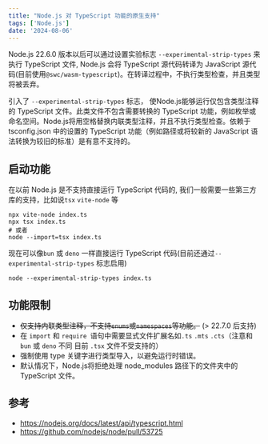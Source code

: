 ```yaml
---
title: "Node.js 对 TypeScript 功能的原生支持"
tags: ['Node.js']
date: '2024-08-06'
---
```


Node.js 22.6.0 版本以后可以通过设置实验标志 `--experimental-strip-types` 来执行 TypeScript 文件, Node.js 会将 TypeScript 源代码转译为 JavaScript 源代码(目前使用`@swc/wasm-typescript`)。在转译过程中，不执行类型检查，并且类型将被丢弃。

引入了 `--experimental-strip-types` 标志， 使Node.js能够运行仅包含类型注释的 TypeScript 文件。此类文件不包含需要转换的 TypeScript 功能，例如枚举或命名空间。Node.js将用空格替换内联类型注释，并且不执行类型检查。依赖于 tsconfig.json 中的设置的 TypeScript 功能（例如路径或将较新的 JavaScript 语法转换为较旧的标准）是有意不支持的。

## 启动功能

在以前 Node.js 是不支持直接运行 TypeScript 代码的, 我们一般需要一些第三方库的支持，比如说`tsx` `vite-node` 等

``` shell
npx vite-node index.ts
npx tsx index.ts 
# 或者
node --import=tsx index.ts 
```
现在可以像`bun` 或 `deno` 一样直接运行 TypeScript 代码(目前还通过`--experimental-strip-types` 标志启用)
```shell
node --experimental-strip-types index.ts 
```

## 功能限制

+ ~~仅支持内联类型注释，不支持`enums`或`namespaces`等功能。~~ (> 22.7.0 后支持)
+ 在 `import` 和 `require `语句中需要显式文件扩展名如`.ts` `.mts` `.cts`（注意和`bun` 或 `deno` 不同 目前 `.tsx` 文件不受支持的）
+ 强制使用 type 关键字进行类型导入，以避免运行时错误。
+ 默认情况下，Node.js将拒绝处理 node_modules 路径下的文件夹中的 TypeScript 文件。


## 参考
+ https://nodejs.org/docs/latest/api/typescript.html
+ https://github.com/nodejs/node/pull/53725
